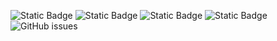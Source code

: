 ![Static Badge](https://img.shields.io/badge/blacklists-60-000000) ![Static Badge](https://img.shields.io/badge/blacklisted-3056048-cc0000) ![Static Badge](https://img.shields.io/badge/whitelisted-2242-00CC00) ![Static Badge](https://img.shields.io/badge/streaming_blacklist-28106-000000) ![GitHub issues](https://img.shields.io/github/issues/fabriziosalmi/blacklists)
